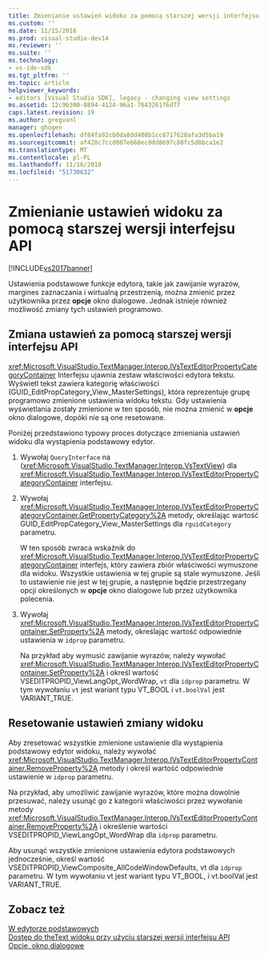 ```yaml
---
title: Zmienianie ustawień widoku za pomocą starszej wersji interfejsu API | Dokumentacja firmy Microsoft
ms.custom: ''
ms.date: 11/15/2016
ms.prod: visual-studio-dev14
ms.reviewer: ''
ms.suite: ''
ms.technology:
- vs-ide-sdk
ms.tgt_pltfrm: ''
ms.topic: article
helpviewer_keywords:
- editors [Visual Studio SDK], legacy - changing view settings
ms.assetid: 12c9b300-0894-4124-96a1-764326176d77
caps.latest.revision: 19
ms.author: gregvanl
manager: ghogen
ms.openlocfilehash: df84fa92cb0da8dd408b1cc8717628afa3d5ba19
ms.sourcegitcommit: af428c7ccd007e668ec0dd8697c88fc5d8bca1e2
ms.translationtype: MT
ms.contentlocale: pl-PL
ms.lasthandoff: 11/16/2018
ms.locfileid: "51730632"
---
```

# <a name="changing-view-settings-by-using-the-legacy-api"></a>Zmienianie ustawień widoku za pomocą starszej wersji interfejsu API
[!INCLUDE[vs2017banner](../includes/vs2017banner.md)]

Ustawienia podstawowe funkcje edytora, takie jak zawijanie wyrazów, margines zaznaczania i wirtualną przestrzenią, można zmienić przez użytkownika przez **opcje** okno dialogowe. Jednak istnieje również możliwość zmiany tych ustawień programowo.  
  
## <a name="changing-settings-by-using-the-legacy-api"></a>Zmiana ustawień za pomocą starszej wersji interfejsu API  
 <xref:Microsoft.VisualStudio.TextManager.Interop.IVsTextEditorPropertyCategoryContainer> Interfejsu ujawnia zestaw właściwości edytora tekstu. Wyświetl tekst zawiera kategorię właściwości (GUID_EditPropCategory_View_MasterSettings), która reprezentuje grupę programowo zmienione ustawienia widoku tekstu. Gdy ustawienia wyświetlania zostały zmienione w ten sposób, nie można zmienić w **opcje** okno dialogowe, dopóki nie są one resetowane.  
  
 Poniżej przedstawiono typowy proces dotyczące zmieniania ustawień widoku dla wystąpienia podstawowy edytor.  
  
1.  Wywołaj `QueryInterface` na (<xref:Microsoft.VisualStudio.TextManager.Interop.VsTextView>) dla <xref:Microsoft.VisualStudio.TextManager.Interop.IVsTextEditorPropertyCategoryContainer> interfejsu.  
  
2.  Wywołaj <xref:Microsoft.VisualStudio.TextManager.Interop.IVsTextEditorPropertyCategoryContainer.GetPropertyCategory%2A> metody, określając wartość GUID_EditPropCategory_View_MasterSettings dla `rguidCategory` parametru.  
  
     W ten sposób zwraca wskaźnik do <xref:Microsoft.VisualStudio.TextManager.Interop.IVsTextEditorPropertyCategoryContainer> interfejs, który zawiera zbiór właściwości wymuszone dla widoku. Wszystkie ustawienia w tej grupie są stale wymuszone. Jeśli to ustawienie nie jest w tej grupie, a następnie będzie przestrzegany opcji określonych w **opcje** okno dialogowe lub przez użytkownika polecenia.  
  
3.  Wywołaj <xref:Microsoft.VisualStudio.TextManager.Interop.IVsTextEditorPropertyContainer.SetProperty%2A> metody, określając wartość odpowiednie ustawienia w `idprop` parametru.  
  
     Na przykład aby wymusić zawijanie wyrazów, należy wywołać <xref:Microsoft.VisualStudio.TextManager.Interop.IVsTextEditorPropertyContainer.SetProperty%2A> i określ wartość VSEDITPROPID_ViewLangOpt_WordWrap, `vt` dla `idprop` parametru. W tym wywołaniu `vt` jest wariant typu VT_BOOL i `vt.boolVal` jest VARIANT_TRUE.  
  
## <a name="resetting-changed-view-settings"></a>Resetowanie ustawień zmiany widoku  
 Aby zresetować wszystkie zmienione ustawienie dla wystąpienia podstawowy edytor widoku, należy wywołać <xref:Microsoft.VisualStudio.TextManager.Interop.IVsTextEditorPropertyContainer.RemoveProperty%2A> metody i określ wartość odpowiednie ustawienie w `idprop` parametru.  
  
 Na przykład, aby umożliwić zawijanie wyrazów, które można dowolnie przesuwać, należy usunąć go z kategorii właściwości przez wywołanie metody <xref:Microsoft.VisualStudio.TextManager.Interop.IVsTextEditorPropertyContainer.RemoveProperty%2A> i określenie wartości VSEDITPROPID_ViewLangOpt_WordWrap dla `idprop` parametru.  
  
 Aby usunąć wszystkie zmienione ustawienia edytora podstawowych jednocześnie, określ wartość VSEDITPROPID_ViewComposite_AllCodeWindowDefaults, vt dla `idprop` parametru. W tym wywołaniu vt jest wariant typu VT_BOOL, i vt.boolVal jest VARIANT_TRUE.  
  
## <a name="see-also"></a>Zobacz też  
 [W edytorze podstawowych](../extensibility/inside-the-core-editor.md)   
 [Dostęp do theText widoku przy użyciu starszej wersji interfejsu API](../extensibility/accessing-thetext-view-by-using-the-legacy-api.md)   
 [Opcje, okno dialogowe](../ide/reference/options-dialog-box-visual-studio.md)

